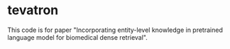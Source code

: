 # tevatron
This code is for paper "Incorporating entity-level knowledge in pretrained language model for biomedical dense retrieval".
